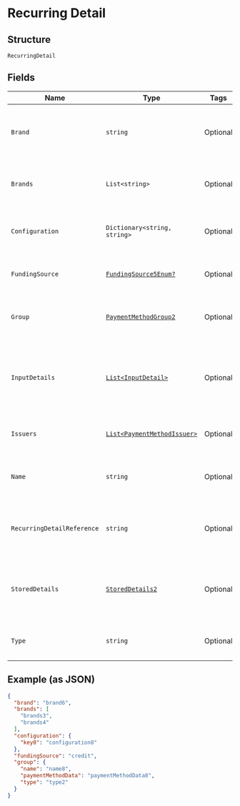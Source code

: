 
# Recurring Detail

## Structure

`RecurringDetail`

## Fields

| Name | Type | Tags | Description |
|  --- | --- | --- | --- |
| `Brand` | `string` | Optional | Brand for the selected gift card. For example: plastix, hmclub. |
| `Brands` | `List<string>` | Optional | List of possible brands. For example: visa, mc. |
| `Configuration` | `Dictionary<string, string>` | Optional | The configuration of the payment method. |
| `FundingSource` | [`FundingSource5Enum?`](../../doc/models/funding-source-5-enum.md) | Optional | The funding source of the payment method. |
| `Group` | [`PaymentMethodGroup2`](../../doc/models/payment-method-group-2.md) | Optional | The group where this payment method belongs to. |
| `InputDetails` | [`List<InputDetail>`](../../doc/models/input-detail.md) | Optional | All input details to be provided to complete the payment with this payment method. |
| `Issuers` | [`List<PaymentMethodIssuer>`](../../doc/models/payment-method-issuer.md) | Optional | A list of issuers for this payment method. |
| `Name` | `string` | Optional | The displayable name of this payment method. |
| `RecurringDetailReference` | `string` | Optional | The reference that uniquely identifies the recurring detail. |
| `StoredDetails` | [`StoredDetails2`](../../doc/models/stored-details-2.md) | Optional | Contains information on previously stored payment details. |
| `Type` | `string` | Optional | The unique payment method code. |

## Example (as JSON)

```json
{
  "brand": "brand6",
  "brands": [
    "brands3",
    "brands4"
  ],
  "configuration": {
    "key0": "configuration8"
  },
  "fundingSource": "credit",
  "group": {
    "name": "name8",
    "paymentMethodData": "paymentMethodData8",
    "type": "type2"
  }
}
```


